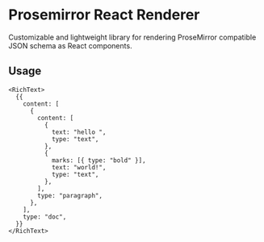 # Prosemirror React Renderer

Customizable and lightweight library for rendering ProseMirror compatible JSON schema as React components.

## Usage

```tsx
<RichText>
  {{
    content: [
      {
        content: [
          {
            text: "hello ",
            type: "text",
          },
          {
            marks: [{ type: "bold" }],
            text: "world!",
            type: "text",
          },
        ],
        type: "paragraph",
      },
    ],
    type: "doc",
  }}
</RichText>
```
